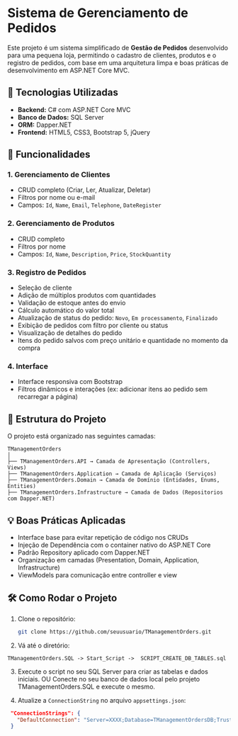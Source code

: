 # Sistema de Gerenciamento de Pedidos

Este projeto é um sistema simplificado de **Gestão de Pedidos** desenvolvido para uma pequena loja, permitindo o cadastro de clientes, produtos e o registro de pedidos, com base em uma arquitetura limpa e boas práticas de desenvolvimento em ASP.NET Core MVC.

## 📌 Tecnologias Utilizadas

- **Backend:** C# com ASP.NET Core MVC
- **Banco de Dados:** SQL Server
- **ORM:** Dapper.NET
- **Frontend:** HTML5, CSS3, Bootstrap 5, jQuery

## 🎯 Funcionalidades

### 1. Gerenciamento de Clientes
- CRUD completo (Criar, Ler, Atualizar, Deletar)
- Filtros por nome ou e-mail
- Campos: `Id`, `Name`, `Email`, `Telephone`, `DateRegister`

### 2. Gerenciamento de Produtos
- CRUD completo
- Filtros por nome
- Campos: `Id`, `Name`, `Description`, `Price`, `StockQuantity`

### 3. Registro de Pedidos
- Seleção de cliente
- Adição de múltiplos produtos com quantidades
- Validação de estoque antes do envio
- Cálculo automático do valor total
- Atualização de status do pedido: `Novo`, `Em processamento`, `Finalizado`
- Exibição de pedidos com filtro por cliente ou status
- Visualização de detalhes do pedido
- Itens do pedido salvos com preço unitário e quantidade no momento da compra

### 4. Interface
- Interface responsiva com Bootstrap
- Filtros dinâmicos e interações (ex: adicionar itens ao pedido sem recarregar a página)

## 🧱 Estrutura do Projeto

O projeto está organizado nas seguintes camadas:

```
TManagementOrders
│
├── TManagementOrders.API → Camada de Apresentação (Controllers, Views)
├── TManagementOrders.Application → Camada de Aplicação (Serviços)
├── TManagementOrders.Domain → Camada de Domínio (Entidades, Enums, Entities)
├── TManagementOrders.Infrastructure → Camada de Dados (Repositorios com Dapper.NET)
```


## 💡 Boas Práticas Aplicadas

- Interface base para evitar repetição de código nos CRUDs
- Injeção de Dependência com o container nativo do ASP.NET Core
- Padrão Repository aplicado com Dapper.NET
- Organização em camadas (Presentation, Domain, Application, Infrastructure)
- ViewModels para comunicação entre controller e view

## 🛠️ Como Rodar o Projeto

1. Clone o repositório:
   ```bash
   git clone https://github.com/seuusuario/TManagementOrders.git
   ```
2. Vá até o diretório:
  ```
  TManagementOrders.SQL -> Start_Script ->  SCRIPT_CREATE_DB_TABLES.sql
  ```

3. Execute o script no seu SQL Server para criar as tabelas e dados iniciais.
   OU
   Conecte no seu banco de dados local pelo projeto TManagementOrders.SQL
   e execute o mesmo.
   

4. Atualize a `ConnectionString` no arquivo `appsettings.json`:
```json
 "ConnectionStrings": {
   "DefaultConnection": "Server=XXXX;Database=TManagementOrdersDB;Trusted_Connection=True;TrustServerCertificate=True"
 }


